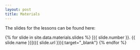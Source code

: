 ```yaml
---
layout: post
title: Materials
---
```


The slides for the lessons can be found here:  

{% for slide in site.data.materials.slides %}
[{{ slide.number }}. {{ slide.name }}]({{ slide.url }}){:target="_blank"}
{% endfor %}
